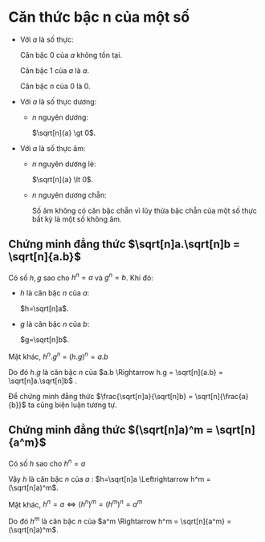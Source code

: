 # Căn thức bậc n của một số

+ Với $a$ là số thực:

    Căn bậc 0 của $a$ không tồn tại.

    Căn bậc 1 của $a$ là $a$.

    Căn bậc $n$ của 0 là 0.

+ Với $a$ là số thực dương:
    + $n$ nguyên dương:

        $\sqrt[n]{a} \gt 0$.

+ Với $a$ là số thực âm:
	+ $n$ nguyên dương lẻ:

        $\sqrt[n]{a} \lt 0$.

    + $n$ nguyên dương chẵn:

        Số âm không có căn bậc chẵn vì lũy thừa bậc chẵn của một số thực bất kỳ là một số không âm.

## Chứng minh đẳng thức $\sqrt[n]a.\sqrt[n]b = \sqrt[n]{a.b}$

Có số $h, g$ sao cho $h^n=a$ và $g^n=b$. Khi đó:

+ $h$ là căn bậc $n$ của $a$: 
    
    $h=\sqrt[n]a$.
    
+ $g$ là căn bậc $n$ của $b$: 
    
    $g=\sqrt[n]b$.

Mặt khác, $h^n.g^n$ = $(h.g)^n=a.b$

Do đó $h.g$ là căn bậc $n$ của $a.b \Rightarrow h.g = \sqrt[n]{a.b} = \sqrt[n]a.\sqrt[n]b$ .

Để chứng minh đẳng thức $\frac{\sqrt[n]a}{\sqrt[n]b} = \sqrt[n]{\frac{a}{b}}$ ta cũng biện luận tương tự.

## Chứng minh đẳng thức $(\sqrt[n]a)^m = \sqrt[n]{a^m}$    

Có số $h$ sao cho $h^n=a$

Vậy $h$ là căn bậc $n$ của $a$ : $h=\sqrt[n]a \Leftrightarrow h^m = (\sqrt[n]a)^m$.

Mặt khác, $h^n=a \Leftrightarrow (h^n)^m = (h^m)^n = a^m$

Do đó $h^m$ là căn bậc $n$ của $a^m \Rightarrow h^m = \sqrt[n]{a^m} = (\sqrt[n]a)^m$.